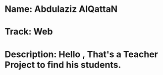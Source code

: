 # Name: Abdulaziz AlQattaN

# Track: Web

# Description: Hello , That's a Teacher Project to find his students.
